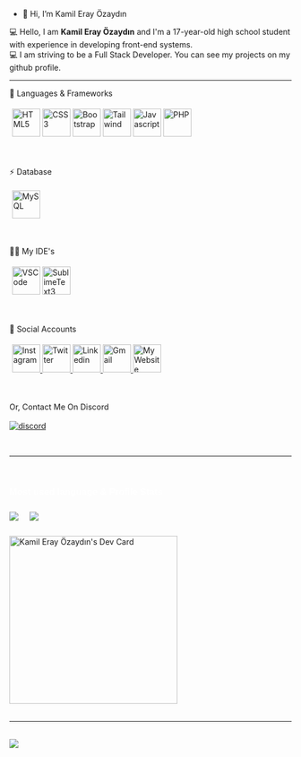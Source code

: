 - 👋 Hi, I’m Kamil Eray Özaydın

💻 Hello, I am <b>Kamil Eray Özaydın</b> and I'm a 17-year-old high school student with experience in developing front-end systems.
<br>
💻 I am striving to be a Full Stack Developer. You can see my projects on my github profile.

<hr>

🤖 Languages & Frameworks <br>

<p aling="left" style="padding: 5px">
  <img src="https://skillicons.dev/icons?i=html" title="HTML5" alt="HTML5" width="50"/>
  <img src="https://skillicons.dev/icons?i=css" title="CSS3" alt="CSS3" width="50"/>
  <img src="https://skillicons.dev/icons?i=bootstrap" title="Bootstrap"alt="Bootstrap" width="50"/>
  <img src="https://skillicons.dev/icons?i=tailwind" title="Tailwind" alt="Tailwind" width="50"/>
  <img src="https://skillicons.dev/icons?i=js" title="Javascript" alt="Javascript" width="50"/>
  <img src="https://skillicons.dev/icons?i=php" title="PHP" alt="PHP" width="50"/>

</p>

<br>

⚡ Database <br>
<p aling="left" style="padding: 5px">
  <img src="https://skillicons.dev/icons?i=mysql" title="MySQL" alt="MySQL" width="50"/>
</p>

<br>

👩‍💻 My IDE's <br>
<p aling="left" style="padding: 5px">
  <img src="https://skillicons.dev/icons?i=vscode" title="VSCode" alt="VSCode" width="50"/>
  <img src="https://skillicons.dev/icons?i=sublime" title="SublimeText3" alt="SublimeText3" width="50"/>
</p>  

<br>

🤝 Social Accounts <br>
<p aling="left" style="padding: 5px">

  <a href="https://www.instagram.com/keray.exe/" rel="nofollow">
  <img src="https://skillicons.dev/icons?i=instagram" title="Instagram" alt="Instagram" width="50"/>
  </a>

  <a href="https://twitter.com/kamil_eray03" rel="nofollow">
  <img src="https://skillicons.dev/icons?i=twitter" title="Twitter" alt="Twitter" width="50"/>
  </a>

  <a href="https://www.linkedin.com/in/kamil-eray-özaydın-231760243/" rel="nofollow">
  <img src="https://skillicons.dev/icons?i=linkedin" title="LinkedIN" alt="Linkedin" width="50"/>
  </a>

  <a href="mailto:admin.eray@protonmail.com" rel="nofollow">
  <img src="https://skillicons.dev/icons?i=gmail" title="Gmail" alt="Gmail" width="50"/>
  </a>


  <a href="https://kamileray.tk" rel="nofollow" target="_blank">
  <img src="https://github.com/gauravghongde/social-icons/blob/master/SVG/Color/WWW.svg" title="My Website" alt="MyWebsite" width="50"/>
  </a>
</p>

<br>

Or, Contact Me On Discord
<br>
<a href="https://discord.com/users/474947792578674689" target="_blank">
<br>
  <img src="https://img.shields.io/badge/Discord-5865F2?style=for-the-badge&logo=discord&logoColor=white" alt="discord">
</a>


<br>

<hr>

<br>
<div class="stats">
<h3 style="color:white; font-family: Arial;">Most used language & Profile Stats</h3>

<div class="icerik" style="display: flex;
    justify-content: flex-start;
    align-items: flex-end;
    align-content: stretch;
    flex-wrap: nowrap;
    flex-direction: row;">
<img src="https://github-readme-stats.vercel.app/api?username=kamileray&show_icons=true&theme=dark" style="margin: 10px 0px" >

<img src="https://github-readme-stats.vercel.app/api/top-langs/?username=kamileray&layout=compact&theme=dark" style="margin: 10px 20px" >




</div>
<br>
<a href="https://app.daily.dev/K_Eray" align="left" ><!--style="position: absolute; left: 550px;" -->
<img src="https://api.daily.dev/devcards/71b80b25d91843f6869c8a0cd10119ad.png?r=8g5" width="300" alt="Kamil Eray Özaydın's Dev Card"/>
</a>


</div>
<br>
<hr>
<br>

<img src="https://i.hizliresim.com/3ssrkeq.gif" >
